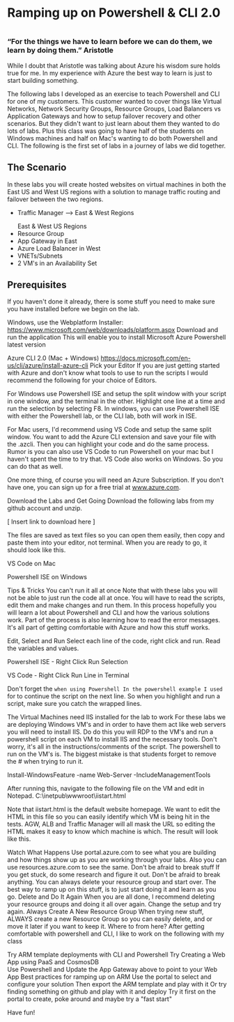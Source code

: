 <h1>Ramping up on Powershell & CLI 2.0<h1>

<h3>“For the things we have to learn before we can do them, we learn by doing them.”  Aristotle</h2>

<p>While I doubt that Aristotle was talking about Azure his wisdom sure holds true for me. In my experience with Azure the best way to learn is just to start building something.  
 
<p>The following labs I developed as an exercise to teach Powershell and CLI for one of my customers. This customer wanted to cover things like Virtual Networks, Network Security Groups, Resource Groups, Load Balancers vs Application Gateways and how to setup failover recovery and other scenarios. But they didn't want to just learn about them they wanted to do lots of labs. Plus this class was going to have half of the students on Windows machines and half on Mac's wanting to do both Powershell and CLI. The following is the first set of labs in a journey of labs we did together.

<h2>The Scenario </h2>

<p>In these labs you will create hosted websites on virtual machines in both the East US and West US regions with a solution to manage traffic routing and failover between the two regions. 

<ul>
 <li>Traffic Manager --> East & West Regions </ul>
 <ul>East & West US Regions
  <li>Resource Group
  <li>App Gateway in East 
   <li>Azure Load Balancer in West
   <li>VNETs/Subnets
<li>2 VM's in an Availability Set
</ul>

<h2>Prerequisites </h2>
<p>If you haven't done it already, there is some stuff you need to make sure you have installed before we begin on the lab. 

Windows, use the Webplatform Installer:
https://www.microsoft.com/web/downloads/platform.aspx
Download and run the application
This will enable you to install Microsoft Azure Powershell latest version


Azure CLI 2.0 (Mac + Windows)
https://docs.microsoft.com/en-us/cli/azure/install-azure-cli
Pick your Editor
If you are just getting started with Azure and don't know what tools to use to run the scripts I would recommend the following for your choice of Editors.


For Windows use Powershell ISE and setup the split window with your script in one window, and the terminal in the other. Highlight one line at a time and run the selection by selecting F8.  In windows, you can use Powershell ISE with either the Powershell lab, or the CLI lab, both will work in ISE.


For Mac users, I'd recommend using VS Code and setup the same split window.  You want to add the Azure CLI extension and save your file with the .azcli.  Then you can highlight your code and do the same process.  Rumor is you can also use VS Code to run Powershell on your mac but I haven't spent the time to try that.  VS Code also works on Windows. So you can do that as well. 


One more thing, of course you will need an Azure Subscription. If you don't have one, you can sign up for a free trial at www.azure.com. 

Download the Labs and Get Going
Download the following labs from my github account and unzip. 

[ Insert link to download here ]

The files are saved as text files so you can open them easily, then copy and paste them into your editor, not terminal.  When you are ready to go, it should look like this.


VS Code on Mac


Powershell ISE on Windows

Tips & Tricks
You can't run it all at once
Note that with these labs you will not be able to just run the code all at once.  You will have to read the scripts, edit them and make changes and run them.  In this process hopefully you will learn a lot about Powershell and CLI and how the various solutions work. Part of the process is also learning how to read the error messages.  It's all part of getting comfortable with Azure and how this stuff works.

Edit, Select and Run
Select each line of the code, right click and run. Read the variables and values. 

Powershell ISE - Right Click Run Selection



VS Code - Right Click Run Line in Terminal 

Don't forget the ` when using Powershell
In the powershell example I used ` for to continue the script on the next line. So when you highlight and run a script, make sure you catch the wrapped lines. 




The Virtual Machines need IIS installed for the lab to work
For these labs we are deploying Windows VM's and in order to have them act like web servers you will need to install IIS.  Do do this you will RDP to the VM's and run a powershell script on each VM to install IIS and the necessary tools. Don't worry, it's all in the instructions/comments of the script. The powershell to run on the VM's is. The biggest mistake is that students forget to remove the # when trying to run it. 


Install-WindowsFeature -name Web-Server -IncludeManagementTools 



After running this, navigate to the following file on the VM and edit in Notepad.
C:\inetpub\wwwroot\iistart.html



Note that iistart.html is the default website homepage. We want to edit the HTML in this file so you can easily identify which VM is being hit in the tests. AGW, ALB and Traffic Manager will all mask the URL so editing the HTML makes it easy to know which machine is which. The result will look like this.




Watch What Happens
Use portal.azure.com to see what you are building and how things show up as you are working through your labs.  Also you can use resources.azure.com to see the same. 
Don't be afraid to break stuff
If you get stuck, do some research and figure it out. Don't be afraid to break anything. You can always delete your resource group and start over.  The best way to ramp up on this stuff, is to just start doing it and learn as you go. 
Delete and Do It Again
When you are all done, I recommend deleting your resource groups and doing it all over again. Change the setup and try again.
Always Create A New Resource Group
When trying new stuff, ALWAYS create a new Resource Group so you can easily delete, and or move it later if you want to keep it.
Where to from here?
After getting comfortable with powershell and CLI, I like to work on the following with my class

Try ARM template deployments with CLI and Powershell
Try Creating a Web App using PaaS and CosmosDB  
Use Powershell and Update the App Gateway above to point to your Web App 
Best practices for ramping up on ARM
Use the portal to select and configure your solution
Then export the ARM template and play with it
Or try finding something on github and play with it and deploy
Try it first on the portal to create, poke around and maybe try a "fast start"

Have fun!


